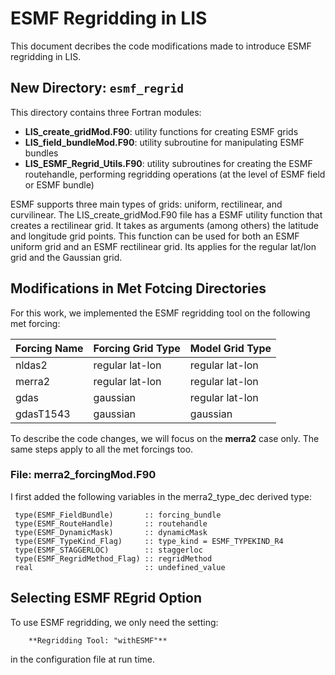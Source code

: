 # ESMF Regridding in LIS

This document decribes the code modifications made to introduce ESMF regridding in LIS.


## New Directory: `esmf_regrid`
This directory contains three Fortran modules:

- **LIS_create_gridMod.F90**: utility functions for creating ESMF grids
- **LIS_field_bundleMod.F90**: utility subroutine for manipulating ESMF bundles
- **LIS_ESMF_Regrid_Utils.F90**: utility subroutines for creating the ESMF routehandle, performing regridding operations (at the level of ESMF field or ESMF bundle)

ESMF supports three main types of grids: uniform, rectilinear, and curvilinear. 
The LIS_create_gridMod.F90 file has a ESMF utility function that creates a rectilinear grid. 
It takes as arguments (among others) the latitude and longitude grid points. 
This function can be used for both an ESMF uniform grid and an ESMF rectilinear grid. 
Its applies for the regular lat/lon grid and the Gaussian grid.

## Modifications in Met Fotcing Directories
For this work, we implemented the ESMF regridding tool on the following met forcing:

| Forcing Name | Forcing Grid Type | Model Grid Type |
| --- | --- | --- |
| nldas2       | regular lat-lon   | regular lat-lon |
| merra2       | regular lat-lon   | regular lat-lon |
| gdas         | gaussian          | regular lat-lon |
| gdasT1543    | gaussian          | gaussian        |

To describe the code changes, we will focus on the **merra2** case only. The same steps apply to all the met forcings too.

### File: merra2_forcingMod.F90
I first added the following variables in the merra2_type_dec derived type:

     type(ESMF_FieldBundle)       :: forcing_bundle
     type(ESMF_RouteHandle)       :: routehandle
     type(ESMF_DynamicMask)       :: dynamicMask
     type(ESMF_TypeKind_Flag)     :: type_kind = ESMF_TYPEKIND_R4
     type(ESMF_STAGGERLOC)        :: staggerloc
     type(ESMF_RegridMethod_Flag) :: regridMethod
     real                         :: undefined_value 
     
  


## Selecting ESMF REgrid Option
To use ESMF regridding, we only need the setting:

        **Regridding Tool: "withESMF"** 
        
in the configuration file at run time.
